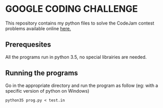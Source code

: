 # GOOGLE CODING CHALLENGE

This repository contains my python files to solve the CodeJam contest problems available online [here.](https://code.google.com/codejam/)

## Prerequesites

All the programs run in python 3.5, no special librairies are needed.


## Running the programs

Go in the appropriate directory and run the program as follow (eg: with a specific version of python on Windows)

```
python35 prog.py < test.in
```


